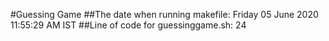 #Guessing Game
##The date when running makefile:
Friday 05 June 2020 11:55:29 AM IST
##Line of code for guessinggame.sh:
24

